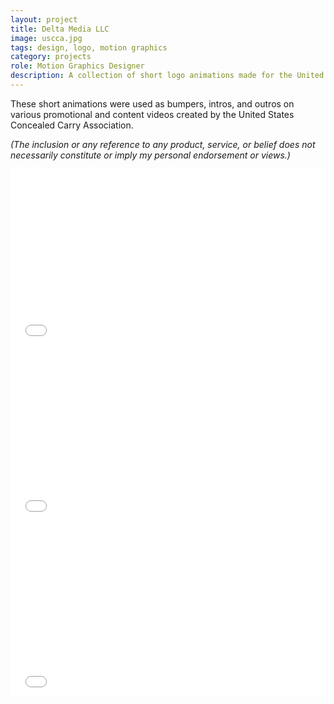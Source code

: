 ```yaml
---
layout: project
title: Delta Media LLC
image: uscca.jpg
tags: design, logo, motion graphics
category: projects
role: Motion Graphics Designer
description: A collection of short logo animations made for the United States Concealed Carry Association (USCCA).
---
```


These short animations were used as bumpers, intros, and outros on various promotional and content videos created by the United States Concealed Carry Association.

_(The inclusion or any reference to any product, service, or belief does not necessarily constitute or imply my personal endorsement or views.)_

<iframe src="//player.vimeo.com/video/62912727?color=2ba6cb&title=0&byline=0&portrait=0" width="100%" height="281" frameborder="0" webkitallowfullscreen mozallowfullscreen allowfullscreen></iframe>

<iframe src="//player.vimeo.com/video/62914471?color=2ba6cb&title=0&byline=0&portrait=0" width="100%" height="281" frameborder="0" webkitallowfullscreen mozallowfullscreen allowfullscreen></iframe>

<iframe src="//player.vimeo.com/video/62904523?color=2ba6cb&title=0&byline=0&portrait=0" width="100%" height="281" frameborder="0" webkitallowfullscreen mozallowfullscreen allowfullscreen></iframe>	